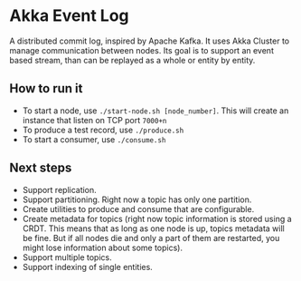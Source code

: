 Akka Event Log
=========================

A distributed commit log, inspired by Apache Kafka. It uses Akka Cluster to manage communication between nodes. Its goal is to support an event based stream, than can be replayed as a whole or entity by entity.

How to run it
-------------------------

- To start a node, use `./start-node.sh [node_number]`. This will create an instance that listen on TCP port `7000+n`
- To produce a test record, use `./produce.sh`
- To start a consumer, use `./consume.sh`

Next steps
-------------------------

- Support replication.
- Support partitioning. Right now a topic has only one partition.
- Create utilities to produce and consume that are configurable.
- Create metadata for topics (right now topic information is stored using a CRDT. This means that as long as one node is up, topics metadata will be fine. But if all nodes die and only a part of them are restarted, you might lose information about some topics).
- Support multiple topics.
- Support indexing of single entities.
